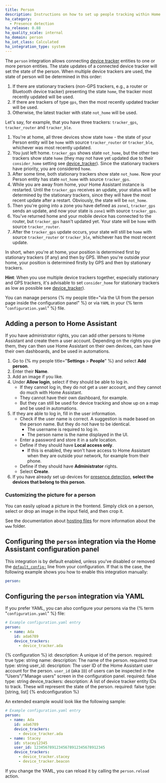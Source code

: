 ```yaml
---
title: Person
description: Instructions on how to set up people tracking within Home Assistant.
ha_category:
  - Presence detection
ha_release: 0.88
ha_quality_scale: internal
ha_domain: person
ha_iot_class: Calculated
ha_integration_type: system
---
```


The `person` integration allows connecting [device tracker](/integrations/device_tracker/) entities to one or more person entities. The state updates of a connected device tracker will set the state of the person. When multiple device trackers are used, the state of person will be determined in this order:

1. If there are stationary trackers (non-GPS trackers, e.g., a router or Bluetooth device tracker) presenting the state `home`, the tracker most recently updated will be used.
2. If there are trackers of type `gps`, then the most recently updated tracker will be used.
3. Otherwise, the latest tracker with state `not_home` will be used.

Let's say, for example, that you have three trackers: `tracker_gps`, `tracker_router` and `tracker_ble`.

1. You're at home, all three devices show state `home` - the state of your Person entity will be `home` with source `tracker_router` or `tracker_ble`, whichever was most recently updated.
2. You just left home. `tracker_gps` shows state `not_home`, but the other two trackers show state `home` (they may not have yet updated due to their `consider_home` setting see [device_tracker](/integrations/device_tracker/#configuring-a-device_tracker-platform)). Since the stationary trackers have priority, you are considered `home`.
3. After some time, both stationary trackers show state `not_home`. Now your Person entity has state `not_home` with source `tracker_gps`.
4. While you are away from home, your Home Assistant instance is restarted. Until the `tracker_gps` receives an update, your status will be determined by the stationary trackers, since they will have the most recent update after a restart. Obviously, the state will be `not_home`.
5. Then you're going into a zone you have defined as `zone1`, `tracker_gps` sends an update, and now your state is `zone1` with source `tracker_gps`.
6. You've returned home and your mobile device has connected to the router, but `tracker_gps` hasn't updated yet. Your state will be `home` with source `tracker_router`.
7. After the `tracker_gps` update occurs, your state will still be `home` with source `tracker_router` or `tracker_ble`, whichever has the most recent update.

In short, when you're at home, your position is determined first by stationary trackers (if any) and then by GPS. When you're outside your home, your position is determined firstly by GPS and then by stationary trackers.

**Hint**: When you use multiple device trackers together, especially stationary and GPS trackers, it's advisable to set `consider_home` for stationary trackers as low as possible see [device_tracker](/integrations/device_tracker/#configuring-a-device_tracker-platform)).

You can manage persons {% my people title="via the UI from the person page inside the configuration panel" %}  or via `YAML` in your {% term "`configuration.yaml`" %} file.

## Adding a person to Home Assistant

If you have administrator rights, you can add other persons to Home Assistant and create them a user account. Depending on the rights you give them, they can then use Home Assistant on their own devices, can have their own dashboards, and be used in automations.

1. Go to {% my people title="**Settings** > **People**" %} and select **Add person**.
2. Enter their **Name**.
3. Add an image if you like.
4. Under **Allow login**, select if they should be able to log in.
   - If they cannot log in, they do not get a user account, and they cannot do much with Home Assistant.
   - They cannot have their own dashboard, for example.
   - But they can still be used for device tracking and show up on a map and be used in automations.
5. If they are able to log in, fill in the user information.
   - Check if the user name is correct. A suggestion is made based on the person name. But they do not have to be identical.
     - The username is required to log in.
     - The person name is the name displayed in the UI.
   - Enter a password and store it in a safe location.
   - Define if they should have **Local access only**.
     - If this is enabled, they won't have access to Home Assistant when they are outside your network, for example from their phone.
   - Define if they should have **Administrator** rights.
   - Select **Create**.
6. If you have already set up devices for [presence detection](/getting-started/presence-detection/), **select the devices that belong to this person**.

### Customizing the picture for a person

You can easily upload a picture in the frontend. Simply click on a person, select or drop an image in the input field, and then crop it.

<lite-youtube videoid="rOlRnwaaT7Y" videotitle="Changing a profile picture" posterquality="maxresdefault"></lite-youtube>

See the documentation about [hosting files](/integrations/http/#hosting-files) for more information about the `www` folder.

## Configuring the `person` integration via the Home Assistant configuration panel

This integration is by default enabled, unless you've disabled or removed the [`default_config:`](/integrations/default_config/) line from your configuration. If that is the case, the following example shows you how to enable this integration manually:

```yaml
person:
```

## Configuring the `person` integration via YAML

If you prefer YAML, you can also configure your persons via the {% term "`configuration.yaml`" %} file:

```yaml
# Example configuration.yaml entry
person:
  - name: Ada
    id: ada6789
    device_trackers:
      - device_tracker.ada
```

{% configuration %}
  id:
    description: A unique id of the person.
    required: true
    type: string
  name:
    description: The name of the person.
    required: true
    type: string
  user_id:
    description: The user ID of the Home Assistant user account for the person. `user_id` (aka `ID`) of users can be inspected in the "Users"/"Manage users" screen in the configuration panel.
    required: false
    type: string
  device_trackers:
    description: A list of device tracker entity IDs to track. These will represent the state of the person.
    required: false
    type: [string, list]
{% endconfiguration %}

An extended example would look like the following sample:

```yaml
# Example configuration.yaml entry
person:
  - name: Ada
    id: ada6789
    device_trackers:
      - device_tracker.ada
  - name: Stacey
    id: stacey12345
    user_id: 12345678912345678912345678912345
    device_trackers:
      - device_tracker.stacey
      - device_tracker.beacon
```

If you change the YAML, you can reload it by calling the `person.reload` action.
